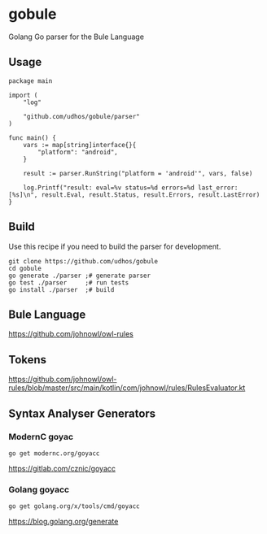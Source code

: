 # gobule
Golang Go parser for the Bule Language

## Usage

```
package main

import (
	"log"

	"github.com/udhos/gobule/parser"
)

func main() {
	vars := map[string]interface{}{
		"platform": "android",
	}

	result := parser.RunString("platform = 'android'", vars, false)

	log.Printf("result: eval=%v status=%d errors=%d last_error: [%s]\n", result.Eval, result.Status, result.Errors, result.LastError)
}
```

## Build

Use this recipe if you need to build the parser for development.

```
git clone https://github.com/udhos/gobule
cd gobule
go generate ./parser ;# generate parser
go test ./parser     ;# run tests
go install ./parser  ;# build
```

## Bule Language

https://github.com/johnowl/owl-rules

## Tokens

https://github.com/johnowl/owl-rules/blob/master/src/main/kotlin/com/johnowl/rules/RulesEvaluator.kt

## Syntax Analyser Generators

### ModernC goyac

    go get modernc.org/goyacc

https://gitlab.com/cznic/goyacc

### Golang goyacc

    go get golang.org/x/tools/cmd/goyacc

https://blog.golang.org/generate


